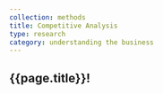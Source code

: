 ```yaml
---
collection: methods
title: Competitive Analysis
type: research
category: understanding the business
---
```


## {{page.title}}!
